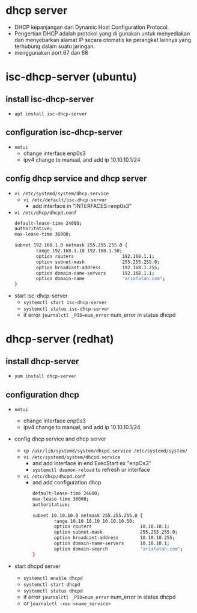 # dhcp server
- DHCP kepanjangan dari Dynamic Host Configuration Protocol. 
- Pengertian DHCP adalah protokol yang di gunakan untuk menyediakan dan menyebarkan alamat IP secara otomatis ke perangkat lainnya yang terhubung dalam suatu jaringan.
- menggunakan port 67 dan 68

# isc-dhcp-server (ubuntu)
## install isc-dhcp-server
- ```apt install isc-dhcp-server```

## configuration isc-dhcp-server
- ```nmtui```
  - change interface enp0s3
  - ipv4 change to manual, and add ip 10.10.10.1/24

## config dhcp service and dhcp server
- ```vi /etc/systemd/system/dhcp.service```
  - ```vi /etc/default/isc-dhcp-server```
    - add interface in "INTERFACES=enp0s3"
- ```vi /etc/dhcp/dhcpd.conf```
  ```bash
  default-lease-time 24000;
  authoritative;
  max-lease-time 36000;

  subnet 192.168.1.0 netmask 255.255.255.0 {
          range 192.168.1.10 192.168.1.50;
          option routers                  192.168.1.1;
          option subnet-mask              255.255.255.0;
          option broadcast-address        192.168.1.255;
          option domain-name-servers      192.168.1.1;
          option domain-name              "ariafatah.com";
  }
  ```
- start isc-dhcp-server
  - ```systemctl start isc-dhcp-server```
  - ```systemctl status isc-dhcp-server```
  - if error ```journalctl _PID=num_error``` num_error in status dhcpd

# dhcp-server (redhat)
## install dhcp-server
- ```yum install dhcp-server```

## configuration dhcp
- ```nmtui```
  - change interface enp0s3
  - ipv4 change to manual, and add ip 10.10.10.1/24
- config dhcp service and dhcp server
  - ```cp /usr/lib/systemd/system/dhcpd.service /etc/systemd/system/```
  - ```vi /etc/systemd/system/dhcpd.service```
    - and add interface in end ExecStart ex "enpOs3"
    - ```systemctl daemon-reload``` to refresh ur interface
  - ```vi /etc/dhcp/dhcpd.conf```
    - and add configuration dhcp
      ```bash
      default-lease-time 24000;
      max-lease-time 36000;
      authoritative;

      subnet 10.10.10.0 netmask 255.255.255.0 {
              range 10.10.10.10 10.10.10.50;
              option routers                  10.10.10.1;
              option subnet-mask              255.255.255.0;
              option broadcast-address        10.10.10.255;
              option domain-name-servers      10.10.10.1;
              option domain-search            "ariafatah.com";
      }
      ```

- start dhcpd server
  - ```systemctl enable dhcpd```
  - ```systemctl start dhcpd```
  - ```systemctl status dhcpd```
  - if error ```journalctl _PID=num_error``` num_error in status dhcpd
  - or ```journalctl -xeu <name_service>```